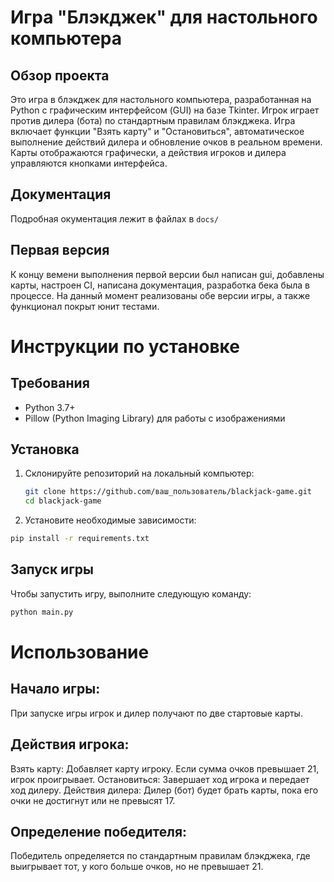 # Игра "Блэкджек" для настольного компьютера

## Обзор проекта
Это игра в блэкджек для настольного компьютера, разработанная на Python с графическим интерфейсом (GUI) на базе Tkinter. Игрок играет против дилера (бота) по стандартным правилам блэкджека. Игра включает функции "Взять карту" и "Остановиться", автоматическое выполнение действий дилера и обновление очков в реальном времени. Карты отображаются графически, а действия игроков и дилера управляются кнопками интерфейса.

## Документация
Подробная окументация лежит в файлах в `docs/`

## Первая версия
К концу вемени выполнения первой версии был написан gui, добавлены карты, настроен CI, написана документация, разработка бека была в процессе.
На данный момент реализованы обе версии игры, а также функционал покрыт юнит тестами.
# Инструкции по установке

## Требования
- Python 3.7+
- Pillow (Python Imaging Library) для работы с изображениями

## Установка

1. Склонируйте репозиторий на локальный компьютер:
   ```bash
   git clone https://github.com/ваш_пользователь/blackjack-game.git
   cd blackjack-game
   ```
2. Установите необходимые зависимости:

  ```bash
  pip install -r requirements.txt
  ```


## Запуск игры
Чтобы запустить игру, выполните следующую команду:

```bash
python main.py
```
# Использование
## Начало игры:
При запуске игры игрок и дилер получают по две стартовые карты.

## Действия игрока:

 Взять карту: Добавляет карту игроку. Если сумма очков превышает 21, игрок проигрывает.
 Остановиться: Завершает ход игрока и передает ход дилеру.
 Действия дилера: Дилер (бот) будет брать карты, пока его очки не достигнут или не превысят 17.

## Определение победителя:
Победитель определяется по стандартным правилам блэкджека, где выигрывает тот, у кого больше очков, но не превышает 21.

